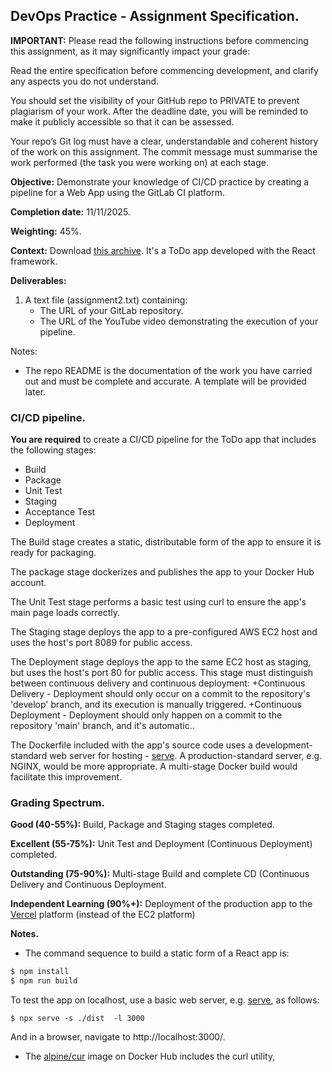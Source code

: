 ## DevOps Practice - Assignment Specification.

__IMPORTANT:__ Please read the following instructions before commencing this assignment, as it may significantly impact your grade:

Read the entire specification before commencing development, and clarify any aspects you do not understand.

You should set the visibility of your GitHub repo to PRIVATE to prevent plagiarism of your work. After the deadline date, you will be reminded to make it publicly accessible so that it can be assessed.

Your repo’s Git log must have a clear, understandable and coherent history of the work on this assignment. The commit message must summarise the work performed (the task you were working on) at each stage.

__Objective:__ Demonstrate your knowledge of CI/CD practice by creating a pipeline for a Web App using the GitLab CI platform. 

__Completion date:__ 11/11/2025.

__Weighting:__ 45%.

__Context:__ Download [this archive][start]. It's a ToDo app developed with the React framework. 

__Deliverables:__

1. A text file (assignment2.txt) containing:
   + The URL of your GitLab repository. 
   + The URL of the YouTube video demonstrating the execution of your pipeline. 
   
Notes:
+ The repo README is the documentation of the work you have carried out and must be complete and accurate. A template will be provided later.


### CI/CD pipeline.

__You are required__ to create a CI/CD pipeline for the ToDo app that includes the following stages:
+ Build
+ Package
+ Unit Test
+ Staging
+ Acceptance Test
+ Deployment

The Build stage creates a static, distributable form of the app to ensure it is ready for packaging. 

The package stage dockerizes and publishes the app to your Docker Hub account. 

The Unit Test stage performs a basic test using curl to ensure the app's main page loads correctly. 

The Staging stage deploys the app to a pre-configured AWS EC2 host and uses the host's port 8089 for public access. 

The Deployment stage deploys the app to the same EC2 host as staging, but uses the host's port 80 for public access. This stage must distinguish between continuous delivery and continuous deployment:
+Continuous Delivery - Deployment should only occur on a commit to the repository's 'develop' branch, and its execution is manually triggered.
+Continuous Deployment - Deployment should only happen on a commit to the repository 'main' branch, and it's automatic..

The Dockerfile included with the app's source code uses a development-standard web server for hosting - [serve][serve]. A production-standard server, e.g. NGINX, would be more appropriate. A multi-stage Docker build would facilitate this improvement. 
 
### Grading Spectrum.

__Good (40-55%):__ Build, Package and Staging stages completed.

__Excellent (55-75%):__ Unit Test and Deployment (Continuous Deployment) completed.

__Outstanding (75-90%):__ Multi-stage Build and complete CD (Continuous Delivery and Continuous Deployment.

__Independent Learning (90%+):__ Deployment of the production app to the [Vercel][vercel] platform (instead of the EC2 platform)


__Notes.__

+ The command sequence to build a static form of a React app is:
~~~bash
$ npm install
$ npm run build
~~~
To test the app on localhost, use a basic web server, e.g. [serve][serve], as follows:
~~~
$ npx serve -s ./dist  -l 3000
~~~
And in a browser, navigate to http://localhost:3000/.

+ The [alpine/cur][acurl] image on Docker Hub includes the curl utility,  

[acurl]: https://hub.docker.com/r/alpine/curl
[serve]: https://www.npmjs.com/package/serve
[vercel]: https://vercel.com/
[start]: ./img/start.zip